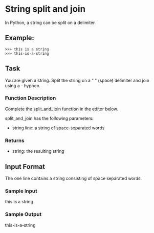 # String split and join
In Python, a string can be split on a delimiter.

## Example:

```
>>> this is a string
>>> this-is-a-string 
```

## Task
You are given a string. Split the string on a " " (space) delimiter and join using a - hyphen.

### Function Description

Complete the split_and_join function in the editor below.

split_and_join has the following parameters:

- string line: a string of space-separated words

### Returns

- string: the resulting string

## Input Format
The one line contains a string consisting of space separated words.

### Sample Input

this is a string   

### Sample Output

this-is-a-string
